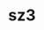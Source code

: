 ---
title: "sz3"
layout: cache
categories: [package, develop]
meta: {"compilers": ["cce@18.0.0", "gcc@11.4.0", "intel-oneapi-compilers@2025.1.0"], "num_specs": 92, "num_specs_by_stack": {"e4s": 8, "e4s-neoverse-v2": 39, "e4s-oneapi": 43, "root": 92}, "oss": ["rhel8", "ubuntu22.04"], "platforms": ["linux"], "stacks": ["e4s", "e4s-neoverse-v2", "e4s-oneapi", "root"], "targets": ["neoverse_v2", "x86_64_v3"], "versions": ["3.2.0"]}
spec_details: [{"compiler": "gcc@11.4.0", "hash": "23b4bdtwajegxeksnqyn7hejkqkrnibb", "os": "ubuntu22.04", "platform": "linux", "size": "-", "stacks": ["e4s-neoverse-v2", "root"], "target": "neoverse_v2", "variants": ["build_system=cmake", "build_type=Release", "commit=b3dab4018425803a55d8073dc55dade7fa46b7b4", "generator=make", "~hdf5", "~ipo", "+mdz"], "versions": ["3.2.0"]}, {"compiler": "intel-oneapi-compilers@2025.1.0", "hash": "2fr755f5x3l4vfs6x5geoyyqks5qlmhj", "os": "ubuntu22.04", "platform": "linux", "size": "-", "stacks": ["e4s-oneapi", "root"], "target": "x86_64_v3", "variants": ["build_system=cmake", "build_type=Release", "commit=b3dab4018425803a55d8073dc55dade7fa46b7b4", "generator=make", "~hdf5", "~ipo", "+mdz"], "versions": ["3.2.0"]}, {"compiler": "intel-oneapi-compilers@2025.1.0", "hash": "2geygqkldoxkmc6zgnqasl4nd6viiurn", "os": "ubuntu22.04", "platform": "linux", "size": "-", "stacks": ["e4s-oneapi", "root"], "target": "x86_64_v3", "variants": ["build_system=cmake", "build_type=Release", "generator=make", "~hdf5", "~ipo", "+mdz"], "versions": ["3.2.0"]}, {"compiler": "gcc@11.4.0", "hash": "2gth5iuubhcghpl4w756h23add4bzci3", "os": "ubuntu22.04", "platform": "linux", "size": "-", "stacks": ["e4s-neoverse-v2", "root"], "target": "neoverse_v2", "variants": ["build_system=cmake", "build_type=Release", "generator=make", "~hdf5", "~ipo", "+mdz"], "versions": ["3.2.0"]}, {"compiler": "gcc@11.4.0", "hash": "2mk23fciec37rq44ovr5cwvgay5oxu4v", "os": "ubuntu22.04", "platform": "linux", "size": "-", "stacks": ["e4s-neoverse-v2", "root"], "target": "neoverse_v2", "variants": ["build_system=cmake", "build_type=Release", "commit=b3dab4018425803a55d8073dc55dade7fa46b7b4", "generator=make", "~hdf5", "~ipo", "+mdz"], "versions": ["3.2.0"]}, {"compiler": "intel-oneapi-compilers@2025.1.0", "hash": "2yljyb3t3nldy7weptewpphmt6xlzwah", "os": "ubuntu22.04", "platform": "linux", "size": "-", "stacks": ["e4s-oneapi", "root"], "target": "x86_64_v3", "variants": ["build_system=cmake", "build_type=Release", "commit=b3dab4018425803a55d8073dc55dade7fa46b7b4", "generator=make", "~hdf5", "~ipo", "+mdz"], "versions": ["3.2.0"]}, {"compiler": "gcc@11.4.0", "hash": "35koy4pcvc3wm4f6wwitxkhyg7mnau5l", "os": "ubuntu22.04", "platform": "linux", "size": "-", "stacks": ["e4s", "root"], "target": "x86_64_v3", "variants": ["build_system=cmake", "build_type=Release", "commit=b3dab4018425803a55d8073dc55dade7fa46b7b4", "generator=make", "~hdf5", "~ipo", "+mdz"], "versions": ["3.2.0"]}, {"compiler": "gcc@11.4.0", "hash": "3gnune4jalv65e4twtzcbz7wxbzpcyiw", "os": "ubuntu22.04", "platform": "linux", "size": "-", "stacks": ["e4s-neoverse-v2", "root"], "target": "neoverse_v2", "variants": ["build_system=cmake", "build_type=Release", "commit=b3dab4018425803a55d8073dc55dade7fa46b7b4", "generator=make", "~hdf5", "~ipo", "+mdz"], "versions": ["3.2.0"]}, {"compiler": "gcc@11.4.0", "hash": "3mdkzcpldw2grr63pfmqhn2zucg2ekoe", "os": "ubuntu22.04", "platform": "linux", "size": "-", "stacks": ["e4s-neoverse-v2", "root"], "target": "neoverse_v2", "variants": ["build_system=cmake", "build_type=Release", "generator=make", "~hdf5", "~ipo", "+mdz"], "versions": ["3.2.0"]}, {"compiler": "gcc@11.4.0", "hash": "3qig7tiqcolp2nyx5acyoeroleocknmm", "os": "ubuntu22.04", "platform": "linux", "size": "-", "stacks": ["e4s-neoverse-v2", "root"], "target": "neoverse_v2", "variants": ["build_system=cmake", "build_type=Release", "commit=b3dab4018425803a55d8073dc55dade7fa46b7b4", "generator=make", "~hdf5", "~ipo", "+mdz"], "versions": ["3.2.0"]}, {"compiler": "gcc@11.4.0", "hash": "3w5lqke7l7vqfp7hlxmbci2hknpylov2", "os": "ubuntu22.04", "platform": "linux", "size": "-", "stacks": ["e4s-neoverse-v2", "root"], "target": "neoverse_v2", "variants": ["build_system=cmake", "build_type=Release", "commit=b3dab4018425803a55d8073dc55dade7fa46b7b4", "generator=make", "~hdf5", "~ipo", "+mdz"], "versions": ["3.2.0"]}, {"compiler": "intel-oneapi-compilers@2025.1.0", "hash": "4cl4tuliwywcjgtu2dnkce4rg2hyc7ov", "os": "ubuntu22.04", "platform": "linux", "size": "-", "stacks": ["e4s-oneapi", "root"], "target": "x86_64_v3", "variants": ["build_system=cmake", "build_type=Release", "commit=b3dab4018425803a55d8073dc55dade7fa46b7b4", "generator=make", "~hdf5", "~ipo", "+mdz"], "versions": ["3.2.0"]}, {"compiler": "intel-oneapi-compilers@2025.1.0", "hash": "4g6e5hybxzkpeh65omn7bxkj4hwtbtq2", "os": "ubuntu22.04", "platform": "linux", "size": "-", "stacks": ["e4s-oneapi", "root"], "target": "x86_64_v3", "variants": ["build_system=cmake", "build_type=Release", "generator=make", "~hdf5", "~ipo", "+mdz"], "versions": ["3.2.0"]}, {"compiler": "gcc@11.4.0", "hash": "5edxodqpknoltqzetdeurusughehcgbs", "os": "ubuntu22.04", "platform": "linux", "size": "-", "stacks": ["e4s-neoverse-v2", "root"], "target": "neoverse_v2", "variants": ["build_system=cmake", "build_type=Release", "generator=make", "~hdf5", "~ipo", "+mdz"], "versions": ["3.2.0"]}, {"compiler": "intel-oneapi-compilers@2025.1.0", "hash": "5z5zm4eisgqq6kkojmtzrkko66frvnog", "os": "ubuntu22.04", "platform": "linux", "size": "-", "stacks": ["e4s-oneapi", "root"], "target": "x86_64_v3", "variants": ["build_system=cmake", "build_type=Release", "generator=make", "~hdf5", "~ipo", "+mdz"], "versions": ["3.2.0"]}, {"compiler": "gcc@11.4.0", "hash": "6t4hycqzco2tzt3lsn4ejwthnhn35euf", "os": "ubuntu22.04", "platform": "linux", "size": "-", "stacks": ["e4s-neoverse-v2", "root"], "target": "neoverse_v2", "variants": ["build_system=cmake", "build_type=Release", "commit=b3dab4018425803a55d8073dc55dade7fa46b7b4", "generator=make", "~hdf5", "~ipo", "+mdz"], "versions": ["3.2.0"]}, {"compiler": "intel-oneapi-compilers@2025.1.0", "hash": "6y4h66u2muupmquc6aij4vosqabmbgc2", "os": "ubuntu22.04", "platform": "linux", "size": "-", "stacks": ["e4s-oneapi", "root"], "target": "x86_64_v3", "variants": ["build_system=cmake", "build_type=Release", "commit=b3dab4018425803a55d8073dc55dade7fa46b7b4", "generator=make", "~hdf5", "~ipo", "+mdz"], "versions": ["3.2.0"]}, {"compiler": "intel-oneapi-compilers@2025.1.0", "hash": "74ssleyzhyf23l4zw3ukgza6jikdbpsc", "os": "ubuntu22.04", "platform": "linux", "size": "-", "stacks": ["e4s-oneapi", "root"], "target": "x86_64_v3", "variants": ["build_system=cmake", "build_type=Release", "generator=make", "~hdf5", "~ipo", "+mdz"], "versions": ["3.2.0"]}, {"compiler": "intel-oneapi-compilers@2025.1.0", "hash": "7dwzeynnf4cr5rreiobnp3yck7m6xjlk", "os": "ubuntu22.04", "platform": "linux", "size": "-", "stacks": ["e4s-oneapi", "root"], "target": "x86_64_v3", "variants": ["build_system=cmake", "build_type=Release", "generator=make", "~hdf5", "~ipo", "+mdz"], "versions": ["3.2.0"]}, {"compiler": "gcc@11.4.0", "hash": "7koh6yjfkcfugvyamsn22uygyozbut5t", "os": "ubuntu22.04", "platform": "linux", "size": "-", "stacks": ["e4s-neoverse-v2", "root"], "target": "neoverse_v2", "variants": ["build_system=cmake", "build_type=Release", "generator=make", "~hdf5", "~ipo", "+mdz"], "versions": ["3.2.0"]}, {"compiler": "intel-oneapi-compilers@2025.1.0", "hash": "aezthg4omvalaalntdrid7wgwlg3ug66", "os": "ubuntu22.04", "platform": "linux", "size": "-", "stacks": ["e4s-oneapi", "root"], "target": "x86_64_v3", "variants": ["build_system=cmake", "build_type=Release", "generator=make", "~hdf5", "~ipo", "+mdz"], "versions": ["3.2.0"]}, {"compiler": "intel-oneapi-compilers@2025.1.0", "hash": "at2j75h4ndf6xmgreytnwbkxbgaizy6b", "os": "ubuntu22.04", "platform": "linux", "size": "-", "stacks": ["e4s-oneapi", "root"], "target": "x86_64_v3", "variants": ["build_system=cmake", "build_type=Release", "commit=b3dab4018425803a55d8073dc55dade7fa46b7b4", "generator=make", "~hdf5", "~ipo", "+mdz"], "versions": ["3.2.0"]}, {"compiler": "intel-oneapi-compilers@2025.1.0", "hash": "axb54fmgw2d5bpndn3bo6bj2mowbkqg5", "os": "ubuntu22.04", "platform": "linux", "size": "-", "stacks": ["e4s-oneapi", "root"], "target": "x86_64_v3", "variants": ["build_system=cmake", "build_type=Release", "commit=b3dab4018425803a55d8073dc55dade7fa46b7b4", "generator=make", "~hdf5", "~ipo", "+mdz"], "versions": ["3.2.0"]}, {"compiler": "gcc@11.4.0", "hash": "b334djfhdg3pjbhgmsiv73oqe6tvtvqw", "os": "ubuntu22.04", "platform": "linux", "size": "-", "stacks": ["e4s", "root"], "target": "x86_64_v3", "variants": ["build_system=cmake", "build_type=Release", "commit=b3dab4018425803a55d8073dc55dade7fa46b7b4", "generator=make", "~hdf5", "~ipo", "+mdz"], "versions": ["3.2.0"]}, {"compiler": "gcc@11.4.0", "hash": "bp5ght4qqvpnamimoxzo3tu5bg2fb2hv", "os": "ubuntu22.04", "platform": "linux", "size": "-", "stacks": ["e4s-neoverse-v2", "root"], "target": "neoverse_v2", "variants": ["build_system=cmake", "build_type=Release", "generator=make", "~hdf5", "~ipo", "+mdz"], "versions": ["3.2.0"]}, {"compiler": "gcc@11.4.0", "hash": "bqtionto2kea6dyqj5rzwx4convofvuj", "os": "ubuntu22.04", "platform": "linux", "size": "-", "stacks": ["e4s", "root"], "target": "x86_64_v3", "variants": ["build_system=cmake", "build_type=Release", "commit=b3dab4018425803a55d8073dc55dade7fa46b7b4", "generator=make", "~hdf5", "~ipo", "+mdz"], "versions": ["3.2.0"]}, {"compiler": "gcc@11.4.0", "hash": "dgm6dxqytmyy6fe4cq6b7p4rhewy3ryf", "os": "ubuntu22.04", "platform": "linux", "size": "-", "stacks": ["e4s", "root"], "target": "x86_64_v3", "variants": ["build_system=cmake", "build_type=Release", "commit=b3dab4018425803a55d8073dc55dade7fa46b7b4", "generator=make", "~hdf5", "~ipo", "+mdz"], "versions": ["3.2.0"]}, {"compiler": "intel-oneapi-compilers@2025.1.0", "hash": "dn55mpse55mou4eefk55qh7x52keifcx", "os": "ubuntu22.04", "platform": "linux", "size": "-", "stacks": ["e4s-oneapi", "root"], "target": "x86_64_v3", "variants": ["build_system=cmake", "build_type=Release", "commit=b3dab4018425803a55d8073dc55dade7fa46b7b4", "generator=make", "~hdf5", "~ipo", "+mdz"], "versions": ["3.2.0"]}, {"compiler": "intel-oneapi-compilers@2025.1.0", "hash": "eiqplug5dsw4vegf5jnp6wdun4rvr6hc", "os": "ubuntu22.04", "platform": "linux", "size": "-", "stacks": ["e4s-oneapi", "root"], "target": "x86_64_v3", "variants": ["build_system=cmake", "build_type=Release", "commit=b3dab4018425803a55d8073dc55dade7fa46b7b4", "generator=make", "~hdf5", "~ipo", "+mdz"], "versions": ["3.2.0"]}, {"compiler": "gcc@11.4.0", "hash": "f3bpcwneyjaamax63sfkwyxinykasmp2", "os": "ubuntu22.04", "platform": "linux", "size": "-", "stacks": ["e4s-neoverse-v2", "root"], "target": "neoverse_v2", "variants": ["build_system=cmake", "build_type=Release", "commit=b3dab4018425803a55d8073dc55dade7fa46b7b4", "generator=make", "~hdf5", "~ipo", "+mdz"], "versions": ["3.2.0"]}, {"compiler": "gcc@11.4.0", "hash": "fboyd43onygfnrr3zwwe6yby37aclyyg", "os": "ubuntu22.04", "platform": "linux", "size": "-", "stacks": ["e4s", "root"], "target": "x86_64_v3", "variants": ["build_system=cmake", "build_type=Release", "commit=b3dab4018425803a55d8073dc55dade7fa46b7b4", "generator=make", "~hdf5", "~ipo", "+mdz"], "versions": ["3.2.0"]}, {"compiler": "gcc@11.4.0", "hash": "fftr6cb3sk3vbg3bs2hxzqjgg4tlhljd", "os": "ubuntu22.04", "platform": "linux", "size": "-", "stacks": ["e4s-neoverse-v2", "root"], "target": "neoverse_v2", "variants": ["build_system=cmake", "build_type=Release", "commit=b3dab4018425803a55d8073dc55dade7fa46b7b4", "generator=make", "~hdf5", "~ipo", "+mdz"], "versions": ["3.2.0"]}, {"compiler": "gcc@11.4.0", "hash": "ftvav5jbzrucs2ew4trbpwgvapg4ll5c", "os": "ubuntu22.04", "platform": "linux", "size": "-", "stacks": ["e4s-neoverse-v2", "root"], "target": "neoverse_v2", "variants": ["build_system=cmake", "build_type=Release", "commit=b3dab4018425803a55d8073dc55dade7fa46b7b4", "generator=make", "~hdf5", "~ipo", "+mdz"], "versions": ["3.2.0"]}, {"compiler": "intel-oneapi-compilers@2025.1.0", "hash": "fvdvs4s73oni65otsswc6g7bvbsbdpbu", "os": "ubuntu22.04", "platform": "linux", "size": "-", "stacks": ["e4s-oneapi", "root"], "target": "x86_64_v3", "variants": ["build_system=cmake", "build_type=Release", "commit=b3dab4018425803a55d8073dc55dade7fa46b7b4", "generator=make", "~hdf5", "~ipo", "+mdz"], "versions": ["3.2.0"]}, {"compiler": "intel-oneapi-compilers@2025.1.0", "hash": "fyybzu33e447x442q2d4vfsaysyww25e", "os": "ubuntu22.04", "platform": "linux", "size": "-", "stacks": ["e4s-oneapi", "root"], "target": "x86_64_v3", "variants": ["build_system=cmake", "build_type=Release", "commit=b3dab4018425803a55d8073dc55dade7fa46b7b4", "generator=make", "~hdf5", "~ipo", "+mdz"], "versions": ["3.2.0"]}, {"compiler": "intel-oneapi-compilers@2025.1.0", "hash": "g3j4ggzlinnyhbuxgp344nlnlqau5p45", "os": "ubuntu22.04", "platform": "linux", "size": "-", "stacks": ["e4s-oneapi", "root"], "target": "x86_64_v3", "variants": ["build_system=cmake", "build_type=Release", "commit=b3dab4018425803a55d8073dc55dade7fa46b7b4", "generator=make", "~hdf5", "~ipo", "+mdz"], "versions": ["3.2.0"]}, {"compiler": "gcc@11.4.0", "hash": "g5lgxqkdrnah3nlneeqkuowaypege4zl", "os": "ubuntu22.04", "platform": "linux", "size": "-", "stacks": ["e4s-neoverse-v2", "root"], "target": "neoverse_v2", "variants": ["build_system=cmake", "build_type=Release", "commit=b3dab4018425803a55d8073dc55dade7fa46b7b4", "generator=make", "~hdf5", "~ipo", "+mdz"], "versions": ["3.2.0"]}, {"compiler": "gcc@11.4.0", "hash": "gfbfuvve4dvsg3ldd7fuwnws45ibbbhy", "os": "ubuntu22.04", "platform": "linux", "size": "-", "stacks": ["e4s-neoverse-v2", "root"], "target": "neoverse_v2", "variants": ["build_system=cmake", "build_type=Release", "commit=b3dab4018425803a55d8073dc55dade7fa46b7b4", "generator=make", "~hdf5", "~ipo", "+mdz"], "versions": ["3.2.0"]}, {"compiler": "intel-oneapi-compilers@2025.1.0", "hash": "got7lh3cboqey7vnhjkukvr3crrltvzs", "os": "ubuntu22.04", "platform": "linux", "size": "-", "stacks": ["e4s-oneapi", "root"], "target": "x86_64_v3", "variants": ["build_system=cmake", "build_type=Release", "generator=make", "~hdf5", "~ipo", "+mdz"], "versions": ["3.2.0"]}, {"compiler": "intel-oneapi-compilers@2025.1.0", "hash": "gro3rpvxtjp4tnbct7wgvekwmjjlo4la", "os": "ubuntu22.04", "platform": "linux", "size": "-", "stacks": ["e4s-oneapi", "root"], "target": "x86_64_v3", "variants": ["build_system=cmake", "build_type=Release", "commit=b3dab4018425803a55d8073dc55dade7fa46b7b4", "generator=make", "~hdf5", "~ipo", "+mdz"], "versions": ["3.2.0"]}, {"compiler": "intel-oneapi-compilers@2025.1.0", "hash": "ifhhjuuxp4ieaa5i6woaruxmnzp3rwqa", "os": "ubuntu22.04", "platform": "linux", "size": "-", "stacks": ["e4s-oneapi", "root"], "target": "x86_64_v3", "variants": ["build_system=cmake", "build_type=Release", "generator=make", "~hdf5", "~ipo", "+mdz"], "versions": ["3.2.0"]}, {"compiler": "gcc@11.4.0", "hash": "ihz5gmol4mv46jbpnbab6qw7xjfj7bup", "os": "ubuntu22.04", "platform": "linux", "size": "-", "stacks": ["e4s-neoverse-v2", "root"], "target": "neoverse_v2", "variants": ["build_system=cmake", "build_type=Release", "generator=make", "~hdf5", "~ipo", "+mdz"], "versions": ["3.2.0"]}, {"compiler": "intel-oneapi-compilers@2025.1.0", "hash": "iqhntpngiirl7fj3ugku64xaa2gai2c4", "os": "ubuntu22.04", "platform": "linux", "size": "-", "stacks": ["e4s-oneapi", "root"], "target": "x86_64_v3", "variants": ["build_system=cmake", "build_type=Release", "commit=b3dab4018425803a55d8073dc55dade7fa46b7b4", "generator=make", "~hdf5", "~ipo", "+mdz"], "versions": ["3.2.0"]}, {"compiler": "gcc@11.4.0", "hash": "iunrxcg7t2nv4pupxmkke4doh6blrr33", "os": "ubuntu22.04", "platform": "linux", "size": "-", "stacks": ["e4s-neoverse-v2", "root"], "target": "neoverse_v2", "variants": ["build_system=cmake", "build_type=Release", "commit=b3dab4018425803a55d8073dc55dade7fa46b7b4", "generator=make", "~hdf5", "~ipo", "+mdz"], "versions": ["3.2.0"]}, {"compiler": "gcc@11.4.0", "hash": "kg2w2fbihcuiqolhndxw4wjuchz4oi5j", "os": "ubuntu22.04", "platform": "linux", "size": "-", "stacks": ["e4s-neoverse-v2", "root"], "target": "neoverse_v2", "variants": ["build_system=cmake", "build_type=Release", "commit=b3dab4018425803a55d8073dc55dade7fa46b7b4", "generator=make", "~hdf5", "~ipo", "+mdz"], "versions": ["3.2.0"]}, {"compiler": "intel-oneapi-compilers@2025.1.0", "hash": "kpefmrfdcddirw7lyu6xgkmisuw7nttf", "os": "ubuntu22.04", "platform": "linux", "size": "-", "stacks": ["e4s-oneapi", "root"], "target": "x86_64_v3", "variants": ["build_system=cmake", "build_type=Release", "generator=make", "~hdf5", "~ipo", "+mdz"], "versions": ["3.2.0"]}, {"compiler": "gcc@11.4.0", "hash": "l3tjdc3l4apqye6fog6lhzzrwttwbdeg", "os": "ubuntu22.04", "platform": "linux", "size": "-", "stacks": ["e4s-neoverse-v2", "root"], "target": "neoverse_v2", "variants": ["build_system=cmake", "build_type=Release", "commit=b3dab4018425803a55d8073dc55dade7fa46b7b4", "generator=make", "~hdf5", "~ipo", "+mdz"], "versions": ["3.2.0"]}, {"compiler": "intel-oneapi-compilers@2025.1.0", "hash": "l6iomcawbaeyxv5rfxnmwg4qj42kfjdj", "os": "ubuntu22.04", "platform": "linux", "size": "-", "stacks": ["e4s-oneapi", "root"], "target": "x86_64_v3", "variants": ["build_system=cmake", "build_type=Release", "generator=make", "~hdf5", "~ipo", "+mdz"], "versions": ["3.2.0"]}, {"compiler": "intel-oneapi-compilers@2025.1.0", "hash": "l7kxdb5e27jdhujmnjrmvnegehnbrgle", "os": "ubuntu22.04", "platform": "linux", "size": "-", "stacks": ["e4s-oneapi", "root"], "target": "x86_64_v3", "variants": ["build_system=cmake", "build_type=Release", "commit=b3dab4018425803a55d8073dc55dade7fa46b7b4", "generator=make", "~hdf5", "~ipo", "+mdz"], "versions": ["3.2.0"]}, {"compiler": "intel-oneapi-compilers@2025.1.0", "hash": "lq5plteqxob67q35klggpdfz7dleolxw", "os": "ubuntu22.04", "platform": "linux", "size": "-", "stacks": ["e4s-oneapi", "root"], "target": "x86_64_v3", "variants": ["build_system=cmake", "build_type=Release", "generator=make", "~hdf5", "~ipo", "+mdz"], "versions": ["3.2.0"]}, {"compiler": "cce@18.0.0", "hash": "lzuqfyz4wktozfiaivq7hgatqifetbkk", "os": "rhel8", "platform": "linux", "size": "-", "stacks": ["root"], "target": "x86_64_v3", "variants": ["build_system=cmake", "build_type=Release", "commit=b3dab4018425803a55d8073dc55dade7fa46b7b4", "generator=make", "~hdf5", "~ipo", "+mdz"], "versions": ["3.2.0"]}, {"compiler": "intel-oneapi-compilers@2025.1.0", "hash": "mmbltetfozzfoi2ftbaludeqvvnsibc2", "os": "ubuntu22.04", "platform": "linux", "size": "-", "stacks": ["e4s-oneapi", "root"], "target": "x86_64_v3", "variants": ["build_system=cmake", "build_type=Release", "commit=b3dab4018425803a55d8073dc55dade7fa46b7b4", "generator=make", "~hdf5", "~ipo", "+mdz"], "versions": ["3.2.0"]}, {"compiler": "intel-oneapi-compilers@2025.1.0", "hash": "mqknmvf3d66gx3qyn3vswy4hm3kutzq6", "os": "ubuntu22.04", "platform": "linux", "size": "-", "stacks": ["e4s-oneapi", "root"], "target": "x86_64_v3", "variants": ["build_system=cmake", "build_type=Release", "commit=b3dab4018425803a55d8073dc55dade7fa46b7b4", "generator=make", "~hdf5", "~ipo", "+mdz"], "versions": ["3.2.0"]}, {"compiler": "gcc@11.4.0", "hash": "muaj4xwjjk2dzdc6a4nej6oihl4j44xw", "os": "ubuntu22.04", "platform": "linux", "size": "-", "stacks": ["e4s-neoverse-v2", "root"], "target": "neoverse_v2", "variants": ["build_system=cmake", "build_type=Release", "commit=b3dab4018425803a55d8073dc55dade7fa46b7b4", "generator=make", "~hdf5", "~ipo", "+mdz"], "versions": ["3.2.0"]}, {"compiler": "gcc@11.4.0", "hash": "n5vxy4gxghq7r3rgoxw7npvp4uk2pxq4", "os": "ubuntu22.04", "platform": "linux", "size": "-", "stacks": ["e4s-neoverse-v2", "root"], "target": "neoverse_v2", "variants": ["build_system=cmake", "build_type=Release", "commit=b3dab4018425803a55d8073dc55dade7fa46b7b4", "generator=make", "~hdf5", "~ipo", "+mdz"], "versions": ["3.2.0"]}, {"compiler": "gcc@11.4.0", "hash": "nekot5h3xzyajq32fofttuuxtiuavaat", "os": "ubuntu22.04", "platform": "linux", "size": "-", "stacks": ["e4s-neoverse-v2", "root"], "target": "neoverse_v2", "variants": ["build_system=cmake", "build_type=Release", "commit=b3dab4018425803a55d8073dc55dade7fa46b7b4", "generator=make", "~hdf5", "~ipo", "+mdz"], "versions": ["3.2.0"]}, {"compiler": "gcc@11.4.0", "hash": "o2x7blx4ruhlrkyf7nlnon7idl6pirto", "os": "ubuntu22.04", "platform": "linux", "size": "-", "stacks": ["e4s-neoverse-v2", "root"], "target": "neoverse_v2", "variants": ["build_system=cmake", "build_type=Release", "generator=make", "~hdf5", "~ipo", "+mdz"], "versions": ["3.2.0"]}, {"compiler": "gcc@11.4.0", "hash": "oaa47mg6qk722fong4mqgqzayqwk2rrr", "os": "ubuntu22.04", "platform": "linux", "size": "-", "stacks": ["e4s-neoverse-v2", "root"], "target": "neoverse_v2", "variants": ["build_system=cmake", "build_type=Release", "generator=make", "~hdf5", "~ipo", "+mdz"], "versions": ["3.2.0"]}, {"compiler": "gcc@11.4.0", "hash": "oecx3mps7slnb6koyzqc7vsfayoz3k2t", "os": "ubuntu22.04", "platform": "linux", "size": "-", "stacks": ["e4s-neoverse-v2", "root"], "target": "neoverse_v2", "variants": ["build_system=cmake", "build_type=Release", "generator=make", "~hdf5", "~ipo", "+mdz"], "versions": ["3.2.0"]}, {"compiler": "intel-oneapi-compilers@2025.1.0", "hash": "p4uzu7kc35vralt5cuqsenoeovtb2fd7", "os": "ubuntu22.04", "platform": "linux", "size": "-", "stacks": ["e4s-oneapi", "root"], "target": "x86_64_v3", "variants": ["build_system=cmake", "build_type=Release", "commit=b3dab4018425803a55d8073dc55dade7fa46b7b4", "generator=make", "~hdf5", "~ipo", "+mdz"], "versions": ["3.2.0"]}, {"compiler": "gcc@11.4.0", "hash": "p5gemvtj5orwluqjvyc2oqdihitcsfoy", "os": "ubuntu22.04", "platform": "linux", "size": "-", "stacks": ["e4s-neoverse-v2", "root"], "target": "neoverse_v2", "variants": ["build_system=cmake", "build_type=Release", "commit=b3dab4018425803a55d8073dc55dade7fa46b7b4", "generator=make", "~hdf5", "~ipo", "+mdz"], "versions": ["3.2.0"]}, {"compiler": "intel-oneapi-compilers@2025.1.0", "hash": "p7dkfe6eaucetndffiywhwutol5dxo44", "os": "ubuntu22.04", "platform": "linux", "size": "-", "stacks": ["e4s-oneapi", "root"], "target": "x86_64_v3", "variants": ["build_system=cmake", "build_type=Release", "generator=make", "~hdf5", "~ipo", "+mdz"], "versions": ["3.2.0"]}, {"compiler": "gcc@11.4.0", "hash": "pe5lozx63mejvexu55njlvrh5ng5useu", "os": "ubuntu22.04", "platform": "linux", "size": "-", "stacks": ["e4s-neoverse-v2", "root"], "target": "neoverse_v2", "variants": ["build_system=cmake", "build_type=Release", "commit=b3dab4018425803a55d8073dc55dade7fa46b7b4", "generator=make", "~hdf5", "~ipo", "+mdz"], "versions": ["3.2.0"]}, {"compiler": "gcc@11.4.0", "hash": "pkgkkuejkrmkstit5ggcr672tkkvetsm", "os": "ubuntu22.04", "platform": "linux", "size": "-", "stacks": ["e4s", "root"], "target": "x86_64_v3", "variants": ["build_system=cmake", "build_type=Release", "commit=b3dab4018425803a55d8073dc55dade7fa46b7b4", "generator=make", "~hdf5", "~ipo", "+mdz"], "versions": ["3.2.0"]}, {"compiler": "intel-oneapi-compilers@2025.1.0", "hash": "pnhbdgofzvcl5zk56uiefvv36nbkekxq", "os": "ubuntu22.04", "platform": "linux", "size": "-", "stacks": ["e4s-oneapi", "root"], "target": "x86_64_v3", "variants": ["build_system=cmake", "build_type=Release", "generator=make", "~hdf5", "~ipo", "+mdz"], "versions": ["3.2.0"]}, {"compiler": "gcc@11.4.0", "hash": "ps2a5siudsoi4s43cb4kdl2x5kmuwb2g", "os": "ubuntu22.04", "platform": "linux", "size": "-", "stacks": ["e4s-neoverse-v2", "root"], "target": "neoverse_v2", "variants": ["build_system=cmake", "build_type=Release", "generator=make", "~hdf5", "~ipo", "+mdz"], "versions": ["3.2.0"]}, {"compiler": "intel-oneapi-compilers@2025.1.0", "hash": "puvaaqb76dyzrbp7h3qk2fbyyoepu7at", "os": "ubuntu22.04", "platform": "linux", "size": "-", "stacks": ["e4s-oneapi", "root"], "target": "x86_64_v3", "variants": ["build_system=cmake", "build_type=Release", "commit=b3dab4018425803a55d8073dc55dade7fa46b7b4", "generator=make", "~hdf5", "~ipo", "+mdz"], "versions": ["3.2.0"]}, {"compiler": "gcc@11.4.0", "hash": "q4hm3pducsrvomuabliwqgcl7qierc3f", "os": "ubuntu22.04", "platform": "linux", "size": "-", "stacks": ["e4s-neoverse-v2", "root"], "target": "neoverse_v2", "variants": ["build_system=cmake", "build_type=Release", "commit=b3dab4018425803a55d8073dc55dade7fa46b7b4", "generator=make", "~hdf5", "~ipo", "+mdz"], "versions": ["3.2.0"]}, {"compiler": "gcc@11.4.0", "hash": "q6bxjhhnr5zxtwgfrpmlxtsiuhg6eoxb", "os": "ubuntu22.04", "platform": "linux", "size": "-", "stacks": ["e4s-neoverse-v2", "root"], "target": "neoverse_v2", "variants": ["build_system=cmake", "build_type=Release", "generator=make", "~hdf5", "~ipo", "+mdz"], "versions": ["3.2.0"]}, {"compiler": "gcc@11.4.0", "hash": "r76q2ruicrohmoqd6fo4defreb5mke7h", "os": "ubuntu22.04", "platform": "linux", "size": "-", "stacks": ["e4s-neoverse-v2", "root"], "target": "neoverse_v2", "variants": ["build_system=cmake", "build_type=Release", "commit=b3dab4018425803a55d8073dc55dade7fa46b7b4", "generator=make", "~hdf5", "~ipo", "+mdz"], "versions": ["3.2.0"]}, {"compiler": "intel-oneapi-compilers@2025.1.0", "hash": "rridiikj66rhay4p73xw2huwzqddnahn", "os": "ubuntu22.04", "platform": "linux", "size": "-", "stacks": ["e4s-oneapi", "root"], "target": "x86_64_v3", "variants": ["build_system=cmake", "build_type=Release", "generator=make", "~hdf5", "~ipo", "+mdz"], "versions": ["3.2.0"]}, {"compiler": "intel-oneapi-compilers@2025.1.0", "hash": "scfq5yfeo3b7htwlcdlndd6nbngbeszt", "os": "ubuntu22.04", "platform": "linux", "size": "-", "stacks": ["e4s-oneapi", "root"], "target": "x86_64_v3", "variants": ["build_system=cmake", "build_type=Release", "commit=b3dab4018425803a55d8073dc55dade7fa46b7b4", "generator=make", "~hdf5", "~ipo", "+mdz"], "versions": ["3.2.0"]}, {"compiler": "gcc@11.4.0", "hash": "tbxjm6m6wksy3swgbsmzmbgnt3c5lrz4", "os": "ubuntu22.04", "platform": "linux", "size": "-", "stacks": ["e4s-neoverse-v2", "root"], "target": "neoverse_v2", "variants": ["build_system=cmake", "build_type=Release", "generator=make", "~hdf5", "~ipo", "+mdz"], "versions": ["3.2.0"]}, {"compiler": "gcc@11.4.0", "hash": "tmzsc3vnnhhum44c3ond6i3p5wk6gr22", "os": "ubuntu22.04", "platform": "linux", "size": "-", "stacks": ["e4s-neoverse-v2", "root"], "target": "neoverse_v2", "variants": ["build_system=cmake", "build_type=Release", "commit=b3dab4018425803a55d8073dc55dade7fa46b7b4", "generator=make", "~hdf5", "~ipo", "+mdz"], "versions": ["3.2.0"]}, {"compiler": "cce@18.0.0", "hash": "tn3fsvnhzo7usidx2vw2ofimfmcif2lk", "os": "rhel8", "platform": "linux", "size": "-", "stacks": ["root"], "target": "x86_64_v3", "variants": ["build_system=cmake", "build_type=Release", "commit=b3dab4018425803a55d8073dc55dade7fa46b7b4", "generator=make", "~hdf5", "~ipo", "+mdz"], "versions": ["3.2.0"]}, {"compiler": "intel-oneapi-compilers@2025.1.0", "hash": "tn7yatm4ce7ridrt5c7tyk4j5w3xq2ug", "os": "ubuntu22.04", "platform": "linux", "size": "-", "stacks": ["e4s-oneapi", "root"], "target": "x86_64_v3", "variants": ["build_system=cmake", "build_type=Release", "commit=b3dab4018425803a55d8073dc55dade7fa46b7b4", "generator=make", "~hdf5", "~ipo", "+mdz"], "versions": ["3.2.0"]}, {"compiler": "gcc@11.4.0", "hash": "tslmy45auvzgkmkkfnbe6xj7g2ahfxum", "os": "ubuntu22.04", "platform": "linux", "size": "-", "stacks": ["e4s-neoverse-v2", "root"], "target": "neoverse_v2", "variants": ["build_system=cmake", "build_type=Release", "generator=make", "~hdf5", "~ipo", "+mdz"], "versions": ["3.2.0"]}, {"compiler": "intel-oneapi-compilers@2025.1.0", "hash": "uephxt3j2au5rqz2yqexnwnh4rh4ymtj", "os": "ubuntu22.04", "platform": "linux", "size": "-", "stacks": ["e4s-oneapi", "root"], "target": "x86_64_v3", "variants": ["build_system=cmake", "build_type=Release", "commit=b3dab4018425803a55d8073dc55dade7fa46b7b4", "generator=make", "~hdf5", "~ipo", "+mdz"], "versions": ["3.2.0"]}, {"compiler": "intel-oneapi-compilers@2025.1.0", "hash": "uilw5fqvdaq7ylyvcb2l3gcb7hkpvude", "os": "ubuntu22.04", "platform": "linux", "size": "-", "stacks": ["e4s-oneapi", "root"], "target": "x86_64_v3", "variants": ["build_system=cmake", "build_type=Release", "commit=b3dab4018425803a55d8073dc55dade7fa46b7b4", "generator=make", "~hdf5", "~ipo", "+mdz"], "versions": ["3.2.0"]}, {"compiler": "intel-oneapi-compilers@2025.1.0", "hash": "vx6g7uve7tgzkdcm7bccoksvhdldxds4", "os": "ubuntu22.04", "platform": "linux", "size": "-", "stacks": ["e4s-oneapi", "root"], "target": "x86_64_v3", "variants": ["build_system=cmake", "build_type=Release", "commit=b3dab4018425803a55d8073dc55dade7fa46b7b4", "generator=make", "~hdf5", "~ipo", "+mdz"], "versions": ["3.2.0"]}, {"compiler": "intel-oneapi-compilers@2025.1.0", "hash": "wfgsvkcqwf2l2t776ekbrgsuzr4cz7od", "os": "ubuntu22.04", "platform": "linux", "size": "-", "stacks": ["e4s-oneapi", "root"], "target": "x86_64_v3", "variants": ["build_system=cmake", "build_type=Release", "commit=b3dab4018425803a55d8073dc55dade7fa46b7b4", "generator=make", "~hdf5", "~ipo", "+mdz"], "versions": ["3.2.0"]}, {"compiler": "intel-oneapi-compilers@2025.1.0", "hash": "wpitg6upwkx7uyr3sr6bxwejimlf7zkp", "os": "ubuntu22.04", "platform": "linux", "size": "-", "stacks": ["e4s-oneapi", "root"], "target": "x86_64_v3", "variants": ["build_system=cmake", "build_type=Release", "generator=make", "~hdf5", "~ipo", "+mdz"], "versions": ["3.2.0"]}, {"compiler": "intel-oneapi-compilers@2025.1.0", "hash": "wtil3cwo7wvc3s3o4x7bsceykvst2z6c", "os": "ubuntu22.04", "platform": "linux", "size": "-", "stacks": ["e4s-oneapi", "root"], "target": "x86_64_v3", "variants": ["build_system=cmake", "build_type=Release", "generator=make", "~hdf5", "~ipo", "+mdz"], "versions": ["3.2.0"]}, {"compiler": "intel-oneapi-compilers@2025.1.0", "hash": "x6k5mmzisu6xkioc6uyhvkyha6qk4jt6", "os": "ubuntu22.04", "platform": "linux", "size": "-", "stacks": ["e4s-oneapi", "root"], "target": "x86_64_v3", "variants": ["build_system=cmake", "build_type=Release", "commit=b3dab4018425803a55d8073dc55dade7fa46b7b4", "generator=make", "~hdf5", "~ipo", "+mdz"], "versions": ["3.2.0"]}, {"compiler": "intel-oneapi-compilers@2025.1.0", "hash": "y7jbagm5buubbxzyfnfskxpulvrcstyq", "os": "ubuntu22.04", "platform": "linux", "size": "-", "stacks": ["e4s-oneapi", "root"], "target": "x86_64_v3", "variants": ["build_system=cmake", "build_type=Release", "commit=b3dab4018425803a55d8073dc55dade7fa46b7b4", "generator=make", "~hdf5", "~ipo", "+mdz"], "versions": ["3.2.0"]}, {"compiler": "gcc@11.4.0", "hash": "ygrpedx5zjmbx7gciog2ahrcfbs2unb6", "os": "ubuntu22.04", "platform": "linux", "size": "-", "stacks": ["e4s-neoverse-v2", "root"], "target": "neoverse_v2", "variants": ["build_system=cmake", "build_type=Release", "commit=b3dab4018425803a55d8073dc55dade7fa46b7b4", "generator=make", "~hdf5", "~ipo", "+mdz"], "versions": ["3.2.0"]}, {"compiler": "gcc@11.4.0", "hash": "ym2b5bowcnkc5ycoikgnj7mycv6uypek", "os": "ubuntu22.04", "platform": "linux", "size": "-", "stacks": ["e4s-neoverse-v2", "root"], "target": "neoverse_v2", "variants": ["build_system=cmake", "build_type=Release", "commit=b3dab4018425803a55d8073dc55dade7fa46b7b4", "generator=make", "~hdf5", "~ipo", "+mdz"], "versions": ["3.2.0"]}, {"compiler": "intel-oneapi-compilers@2025.1.0", "hash": "z27oeiad4xwiexkqwjohvkktw4hp2ewp", "os": "ubuntu22.04", "platform": "linux", "size": "-", "stacks": ["e4s-oneapi", "root"], "target": "x86_64_v3", "variants": ["build_system=cmake", "build_type=Release", "commit=b3dab4018425803a55d8073dc55dade7fa46b7b4", "generator=make", "~hdf5", "~ipo", "+mdz"], "versions": ["3.2.0"]}, {"compiler": "gcc@11.4.0", "hash": "zbck5wfd6nxvjjbyyxvb4f76altuv3zo", "os": "ubuntu22.04", "platform": "linux", "size": "-", "stacks": ["e4s", "root"], "target": "x86_64_v3", "variants": ["build_system=cmake", "build_type=Release", "commit=b3dab4018425803a55d8073dc55dade7fa46b7b4", "generator=make", "~hdf5", "~ipo", "+mdz"], "versions": ["3.2.0"]}, {"compiler": "gcc@11.4.0", "hash": "zkmt7twnd7voqbmh7cmmxk3heg2g2fri", "os": "ubuntu22.04", "platform": "linux", "size": "-", "stacks": ["e4s-neoverse-v2", "root"], "target": "neoverse_v2", "variants": ["build_system=cmake", "build_type=Release", "commit=b3dab4018425803a55d8073dc55dade7fa46b7b4", "generator=make", "~hdf5", "~ipo", "+mdz"], "versions": ["3.2.0"]}, {"compiler": "gcc@11.4.0", "hash": "zuqiyllfmmw6mmzwsmfcoc6xtxkt7gxi", "os": "ubuntu22.04", "platform": "linux", "size": "-", "stacks": ["e4s-neoverse-v2", "root"], "target": "neoverse_v2", "variants": ["build_system=cmake", "build_type=Release", "generator=make", "~hdf5", "~ipo", "+mdz"], "versions": ["3.2.0"]}, {"compiler": "gcc@11.4.0", "hash": "zydvzghtog7y6hmtvcqflzjnv7o4xkuv", "os": "ubuntu22.04", "platform": "linux", "size": "-", "stacks": ["e4s", "root"], "target": "x86_64_v3", "variants": ["build_system=cmake", "build_type=Release", "commit=b3dab4018425803a55d8073dc55dade7fa46b7b4", "generator=make", "~hdf5", "~ipo", "+mdz"], "versions": ["3.2.0"]}]
---